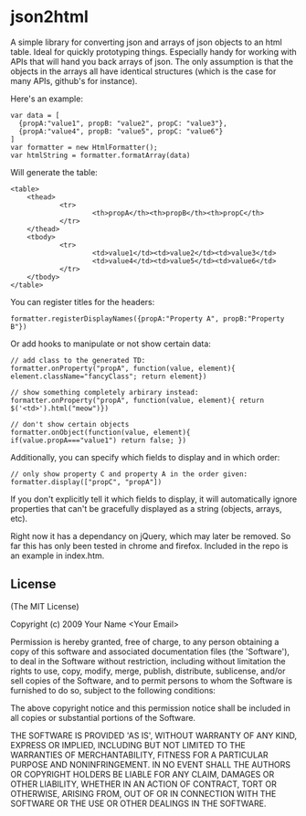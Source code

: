 
# json2html

A simple library for converting json and arrays of json objects to an html table.  Ideal for quickly prototyping things.  Especially handy for working with APIs that will hand you back arrays of json.  The only assumption is that the objects in the arrays all have identical structures (which is the case for many APIs, github's for instance). 

Here's an example:

    var data = [
      {propA:"value1", propB: "value2", propC: "value3"},
      {propA:"value4", propB: "value5", propC: "value6"}
    ]
    var formatter = new HtmlFormatter();
    var htmlString = formatter.formatArray(data)

Will generate the table:

    <table>
        <thead>
                <tr>
                        <th>propA</th><th>propB</th><th>propC</th>
                </tr>
        </thead>
        <tbody>
                <tr>
                        <td>value1</td><td>value2</td><td>value3</td>
                        <td>value4</td><td>value5</td><td>value6</td>
                </tr>
        </tbody>
    </table>

You can register titles for the headers:

    formatter.registerDisplayNames({propA:"Property A", propB:"Property B"})
    
Or add hooks to manipulate or not show certain data:

    // add class to the generated TD:
    formatter.onProperty("propA", function(value, element){ element.className="fancyClass"; return element})

    // show something completely arbirary instead:
    formatter.onProperty("propA", function(value, element){ return $('<td>').html("meow")})

    // don't show certain objects
    formatter.onObject(function(value, element){ if(value.propA==="value1") return false; })

Additionally, you can specify which fields to display and in which order:

    // only show property C and property A in the order given:
    formatter.display(["propC", "propA"])

If you don't explicitly tell it which fields to display,  it will automatically ignore properties that can't be gracefully displayed as a string (objects, arrays, etc).

Right now it has a dependancy on jQuery, which may later be removed.  So far this has only been tested in chrome and firefox.  Included in the repo is an example in index.htm.

## License 

(The MIT License)

Copyright (c) 2009 Your Name &lt;Your Email&gt;

Permission is hereby granted, free of charge, to any person obtaining
a copy of this software and associated documentation files (the
'Software'), to deal in the Software without restriction, including
without limitation the rights to use, copy, modify, merge, publish,
distribute, sublicense, and/or sell copies of the Software, and to
permit persons to whom the Software is furnished to do so, subject to
the following conditions:

The above copyright notice and this permission notice shall be
included in all copies or substantial portions of the Software.

THE SOFTWARE IS PROVIDED 'AS IS', WITHOUT WARRANTY OF ANY KIND,
EXPRESS OR IMPLIED, INCLUDING BUT NOT LIMITED TO THE WARRANTIES OF
MERCHANTABILITY, FITNESS FOR A PARTICULAR PURPOSE AND NONINFRINGEMENT.
IN NO EVENT SHALL THE AUTHORS OR COPYRIGHT HOLDERS BE LIABLE FOR ANY
CLAIM, DAMAGES OR OTHER LIABILITY, WHETHER IN AN ACTION OF CONTRACT,
TORT OR OTHERWISE, ARISING FROM, OUT OF OR IN CONNECTION WITH THE
SOFTWARE OR THE USE OR OTHER DEALINGS IN THE SOFTWARE.
